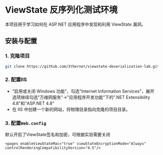 # ViewState 反序列化测试环境

本项目用于学习如何在 ASP.NET 应用程序中发现和利用 ViewState 漏洞。

## 安装与配置

### 1. 克隆项目

```bash
git clone https://github.com/3thernet/viewstate-deserialization-lab.git
```

### 2. 配置IIS

- “启用或关闭 Windows 功能”，勾选"Internet Information Services"，展开选项继续勾选"万维网服务"->"应用程序开发功能"下的".NET Extensibility 4.8"和"ASP.NET 4.8"
- 在 IIS 中创建一个新的网站，将物理目录指向克隆的项目目录。

### 3. 配置`Web.config`

默认开启了ViewState签名和加密，可根据实验需要关闭

```
<pages enableViewStateMac="true" viewStateEncryptionMode="Always" controlRenderingCompatibilityVersion="4.5"/>
```

# 
